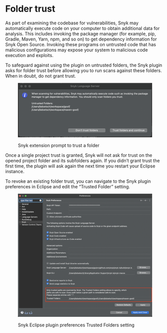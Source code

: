 # Folder trust

As part of examining the codebase for vulnerabilities, Snyk may automatically execute code on your computer to obtain additional data for analysis. This includes invoking the package manager (for example, pip, Gradle, Maven, Yarn, npm, and so on) to get dependency information for Snyk Open Source. Invoking these programs on untrusted code that has malicious configurations may expose your system to malicious code execution and exploits.

To safeguard against using the plugin on untrusted folders, the Snyk plugin asks for folder trust before allowing you to run scans against these folders. When in doubt, do not grant trust.

<figure><img src="../../.gitbook/assets/image (4) (4).png" alt="Snyk extension prompt to trust a folder"><figcaption><p>Snyk extension prompt to trust a folder</p></figcaption></figure>

Once a single project trust is granted, Snyk will not ask for trust on the opened project folder and its subfolders again. If you didn’t grant trust the first time, the plugin will ask again the next time you restart your Eclipse instance.

To revoke an existing folder trust, you can navigate to the Snyk plugin preferences in Eclipse and edit the “Trusted Folder” setting.

<figure><img src="../../.gitbook/assets/image (5) (2) (1).png" alt="Snyk Eclipse plugin preferences Trusted Folders setting"><figcaption><p>Snyk Eclipse plugin preferences Trusted Folders setting</p></figcaption></figure>

